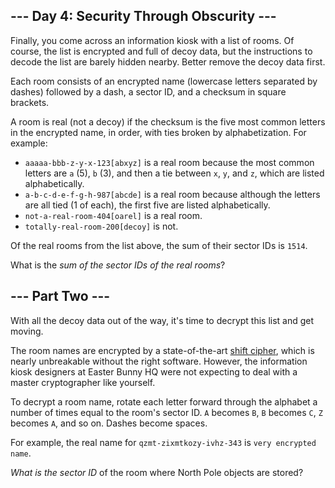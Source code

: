 ﻿
## --- Day 4: Security Through Obscurity ---

Finally, you come across an information kiosk with a list of rooms. Of course, the list is encrypted and full of decoy data, but the instructions to decode the list are barely hidden nearby. Better remove the decoy data first.

Each room consists of an encrypted name (lowercase letters separated by dashes) followed by a dash, a sector ID, and a checksum in square brackets.

A room is real (not a decoy) if the checksum is the five most common letters in the encrypted name, in order, with ties broken by alphabetization. For example:

-   `aaaaa-bbb-z-y-x-123[abxyz]`  is a real room because the most common letters are  `a`  (5),  `b`  (3), and then a tie between  `x`,  `y`, and  `z`, which are listed alphabetically.
-   `a-b-c-d-e-f-g-h-987[abcde]`  is a real room because although the letters are all tied (1 of each), the first five are listed alphabetically.
-   `not-a-real-room-404[oarel]`  is a real room.
-   `totally-real-room-200[decoy]`  is not.

Of the real rooms from the list above, the sum of their sector IDs is  `1514`.

What is the  _sum of the sector IDs of the real rooms_?

## --- Part Two ---

With all the decoy data out of the way, it's time to decrypt this list and get moving.

The room names are encrypted by a state-of-the-art  [shift cipher](https://en.wikipedia.org/wiki/Caesar_cipher), which is nearly unbreakable without  the right software. However, the information kiosk designers at Easter Bunny HQ were not expecting to deal with a master cryptographer like yourself.

To decrypt a room name, rotate each letter forward through the alphabet a number of times equal to the room's sector ID.  `A`  becomes  `B`,  `B`  becomes  `C`,  `Z`  becomes  `A`, and so on. Dashes become spaces.

For example, the real name for  `qzmt-zixmtkozy-ivhz-343`  is  `very encrypted name`.

_What is the sector ID_  of the room where North Pole objects are stored?